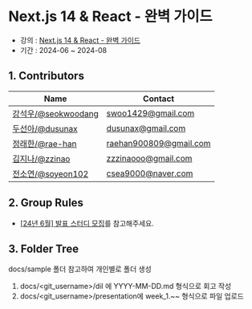# Next.js 14 & React - 완벽 가이드

-   강의 : [Next.js 14 & React - 완벽 가이드](https://www.udemy.com/course/nextjs-react-incl-two-paths)
-   기간 : 2024-06 ~ 2024-08

## 1. Contributors

| Name                                             | Contact                       |
| ------------------------------------------------ | ----------------------------- |
| [강석우/@seokwoodang](https://github.com/Seokwoodang)    | swoo1429@gmail.com |
| [두선아/@dusunax](https://github.com/dusunax)    | dusunax@gmail.com |
| [정래한/@rae-han](https://github.com/rae-han)    | raehan900809@gmail.com |
| [김지나/@zzinao](https://github.com/zzinao)    | zzzinaooo@gmail.com |
| [전소연/@soyeon102](https://github.com/soyeon102)    | csea9000@naver.com |

## 2. Group Rules

- [[24년 6월] 발표 스터디 모집](https://inblog.ai/monthly-cs/20324)를 참고해주세요.

## 3. Folder Tree

docs/sample 폴더 참고하여 개인별로 폴더 생성

1. docs/<git_username\>/dil 에 YYYY-MM-DD.md 형식으로 회고 작성
2. docs/<git_username\>/presentation에 week_1.~~ 형식으로 파일 업로드
